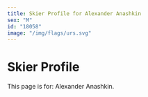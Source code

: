 ```yaml
---
title: Skier Profile for Alexander Anashkin
sex: "M"
id: "18058"
image: "/img/flags/urs.svg" 
---
```


# Skier Profile

This page is for: Alexander Anashkin.
    